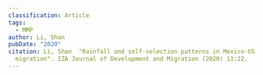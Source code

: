 ```yaml
---
classification: Article
tags:
  - MMP
author: Li, Shan
pubDate: "2020"
citation: Li, Shan	"Rainfall and self-selection patterns in Mexico-US
  migration". IZA Journal of Development and Migration (2020) 11:22.
---
```

